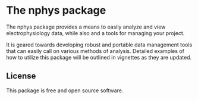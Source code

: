 
<!-- README.md is generated from README.Rmd. Please edit that file -->

# The nphys package

The nphys package provides a means to easily analyze and view
electrophysiology data, while also and a tools for managing your
project.

It is geared towards developing robust and portable data management
tools that can easily call on various methods of analysis. Detailed
examples of how to utilize this package will be outlined in vignettes as
they are updated.

<!---
If you are interested in adding a dataset or other contributions to the project contact me at \href{scott@nrsccollective.com}


## Usage
Neurophysiology experiments generally require collectiing many individual data files and keeping track of a large number of methodology variables. Infact, often times methodology variables will go over look during analysis, simply because  and and it can be difficult to  

Performing neurophysiology experiments almost always requires paying close attention to the response while also retaining relevant information for later analysis. Knowing what is relevant comes through practice, and the hands on nature of neurophysiology makes it is easy to potentially loose track of or misrepresent important information.

While many commercial software packages support options for viewing and analyzing evoked responses (i.e.pClamp, Patchmaster), there is often little focus on creating complete project constructs that allow for cross platform development of a0 project, including documentation, data organization, and eventually compiling the work into a single presentable document. 

Running an experiment with the help of R enables us to ensure that consistency is maintained throughout all avenues of the experimental procedure, and that we can easily look back on our data and find new ways to apply the same methods of analysis to each new piece of collected data.
It also allows us to easily re-examine our entire dataset without going back to each individual abf or dat file, by compiling all of the relevant information into one place. 


This package is optimized towards maintaining an organized project data, so you can access and present it on a moments notice during a discussion, similar to how you may show off pictures of your kids at the backyard bbq.  
We want to be able to able to interact with the data, and effeciently incorporate updated analysis into our ongoing project. The goal is to have easily reproducible access to analyzing our complete dataset, while simplifying updating the entire project.  
Too often I see students set their cursors, measure the slope, copy the output into excel, then never look at that data again. 


### The first step: using the nphys package to build a project directory.

Typical project builds are templates for certain types of projects being run, and contents will vary based upon the needs of the project, but the basic components remain the same. We are going to begin by building the project `EXA` (for example) by simply calling the built in function `nphys::build_proj("EXA")`

Projects and project directories are labeled `proj` followed by (generally 3) letter identifiers that are short and easy to reference. `e.g. projEXA`. It is optimal to maintain project directories immediately downstream from where your tilde is assigned `e.g. "~/projEXA`. To find out what directory your tilde is assigned to type `setwd("~")` in your console, followed by `getwd()`. Reassigning your working directory to your project directory will then be as simple as executing `setwd("~/projEXA")`

> Heads up! This will change your working directory and if you do not change it back, you may encounter errors when trying to work within the project. 



%helping to manage large data sets in a way that presents comprehensive summaries that can be rapidly updated and observed from many different angles.


This package is currently geared towards field long-term depression (LTD) experiments and whole-cell patch-clamp experiments, but will continue to be updated as more example datasets and methodologies become available.



Using the nphys packages while running an experiment is simple   

--->

## License

This package is free and open source software.
